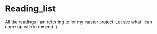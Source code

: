 # Reading_list
All the readings I am referring to for my master project. 
Let see what I can come up with in the end :)
